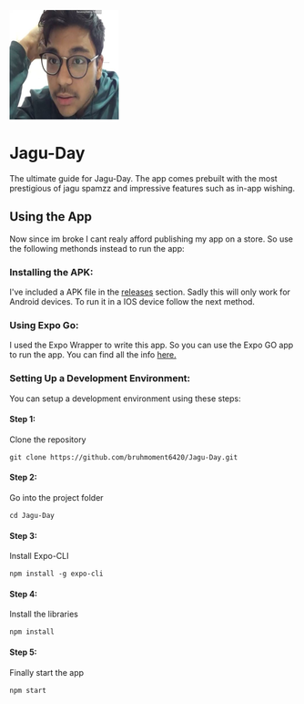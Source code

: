 ![epic jagus](https://github.com/bruhmoment6420/Jagu-Day/blob/main/assets/icon.png)
# Jagu-Day
The ultimate guide for Jagu-Day. The app comes prebuilt with the most prestigious of jagu spamzz and impressive features such as in-app wishing.
## Using the App
Now since im broke I cant realy afford publishing my app on a store. So use the following methonds instead to run the app:
### Installing the APK:
I've included a APK file in the [releases](https://github.com/bruhmoment6420/Jagu-Day/releases/tag/v1.0) section. Sadly this will only work for Android devices. To run it in a IOS device follow the next method.
### Using Expo Go:
I used the Expo Wrapper to write this app. So you can use the Expo GO app to run the app. You can find all the info [here.](https://expo.io/@tahlial/projects/jaguar-day)
### Setting Up a Development Environment:
You can setup a development environment using these steps:
#### Step 1:
Clone the repository
```
git clone https://github.com/bruhmoment6420/Jagu-Day.git
```
#### Step 2:
Go into the project folder
```
cd Jagu-Day
```
#### Step 3:
Install Expo-CLI
```
npm install -g expo-cli
```
#### Step 4:
Install the libraries
```
npm install
```
#### Step 5:
Finally start the app
```
npm start
``` 
